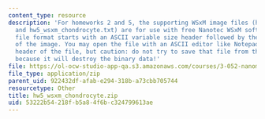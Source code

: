 ```yaml
---
content_type: resource
description: 'For homeworks 2 and 5, the supporting WSxM image files (hw2_wsxm_nanoparticle.txt
  and hw5_wsxm_chondrocyte.txt) are for use with free Nanotec WSxM software. This
  file format starts with an ASCII variable size header followed by the binary data
  of the image. You may open the file with an ASCII editor like Notepad and see the
  header of the file, but caution: do not try to save that file from the ASCII editor
  because it will destroy the binary data!'
file: https://ol-ocw-studio-app-qa.s3.amazonaws.com/courses/3-052-nanomechanics-of-materials-and-biomaterials-spring-2007/53222b54218fb5a84f6bc324799613ae_hw5_wsxm_chondrocyte.zip
file_type: application/zip
parent_uid: 922432df-afab-e294-318b-a73cbb705744
resourcetype: Other
title: hw5_wsxm_chondrocyte.zip
uid: 53222b54-218f-b5a8-4f6b-c324799613ae
---
```

